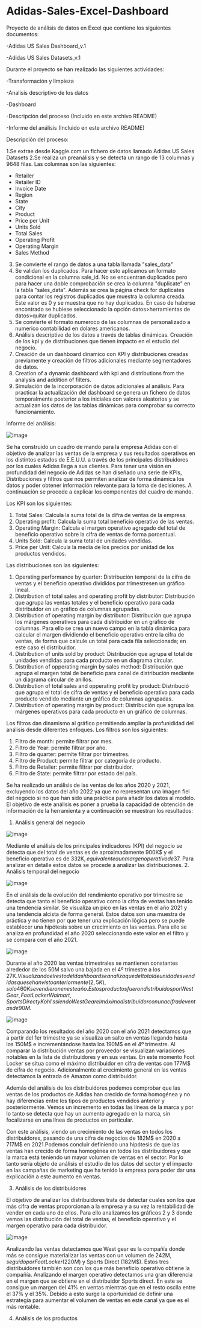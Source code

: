 # Adidas-Sales-Excel-Dashboard
Proyecto de análisis de datos en Excel que contiene los siguientes documentos: 

-Adidas US Sales Dashboard_v.1

-Adidas US Sales Datasets_v.1


Durante el proyecto se han realizado las siguientes actividades:

-Transformación y limpieza

-Analisis descriptivo de los datos

-Dashboard

-Descripción del proceso (Incluido en este archivo README)

-Informe del análisis (Incluido en este archivo README)


Descripción del proceso:

1.Se extrae desde Kaggle.com un fichero de datos llamado Adidas US Sales Datasets
2.Se realiza un preanálisis y se detecta un rango de 13 columnas y 9648 filas. Las columnas son las siguientes: 
- Retailer
- Retailer ID
- Invoice Date
- Region
- State
- City
- Product
- Price per Unit
- Units Sold
- Total Sales
- Operating Profit
- Operating Margin
- Sales Method
3. Se convierte el rango de datos a una tabla llamada "sales_data"
4. Se validan los duplicados. Para hacer esto aplicamos un formato condicional en la columna sale_id. No se encuentran duplicados pero para hacer una doble comprobación se crea la columna "duplicate" en la tabla "sales_data". Además se crea la página check for duplicates para contar los registros duplicados que muestra la columna creada. Este valor es 0 y se muestra que no hay duplicados. En caso de haberse encontrado se hubiese seleccionado la opción datos>herramientas de datos>quitar duplicados.
5. Se convierte el formato numeroco de las columnas de personalizado a numerico contabilidad en dolares americanos.
6. Análisis descriptivo de los datos a través de tablas dinámicas. Creación de los kpi y de distribuciones que tienen impacto en el estudio del negocio.
7. Creación de un dashboard dinamico con KPI y distribuciones creadas previamente y creación de filtros adicionales mediante segmentadores de datos.
7. Creation of a dynamic dashboard with kpi and distributions from the analysis and addition of filters.
8. Simulación de la incorporación de datos adicionales al análisis. Para practicar la actualización del dashboard se genera un fichero de datos temporalmente posterior a los iniciales con valores aleatorios y se actualizan los datos de las tablas dinámicas para comprobar su correcto funcionamiento.


  Informe del análisis:

  ![image](https://github.com/user-attachments/assets/16515589-0ef9-4125-94e7-9f6d43586e6a)



Se ha construido un cuadro de mando para la empresa Adidas con el objetivo de analizar las ventas de la empresa y sus resultados operativos en los distintos estados de E.E.U.U. a través de los principales distribuidores por los cuales Adidas llega a sus clientes.
Para tener una visión en profundidad del negocio de Adidas se han diseñado una serie de KPIs, Distribuciones y filtros que nos permiten analizar de forma dinámica los datos y poder obtener información relevante para la toma de decisiones. A continuación se procede a explicar los componentes del cuadro de mando.

Los KPI son los siguientes:
1. Total Sales: Calcula la suma total de la difra de ventas de la empresa.
2. Operating profit: Calcula la suma total  beneficio operativo de las ventas.
3. Operating Margin: Calcula el margen operativo agregado del total de beneficio operativo sobre la cifra de ventas de forma porcentual.
4. Units Sold: Calcula la suma total de unidades vendidas.
5. Price per Unit: Calcula la media de los precios por unidad de los productos vendidos.

Las distribuciones son las siguientes: 

1. Operating performance by quarter: Distribución temporal de la cifra de ventas y el beneficio operativo divididos por trimestresen un gráfico lineal.
2. Distribution of total sales and operating profit by distributor: Distribución que agrupa las ventas totales y el beneficio operativo para cada distribuidor en un gráfico de columnas agrupadas.
3. Distribution of operating margin by distributor: Distribución que agrupa los márgenes operativos para cada distribuidor en un gráfico de columnas. Para ello se crea un nuevo campo en la tabla dinámica para calcular el margen dividiendo el beneficio operativo entre la cifra de ventas, de forma que calcule un total para cada fila seleccionada; en este caso el distribuidor.
4. Distribution of units sold by product: Distribución que agrupa el total de unidades vendidas para cada producto en un diagrama circular.
5. Distribution of opperating margin by sales method: Distribución que agrupa el margen total de beneficio para canal de distribución mediante un diagrama circular de anillos.
6. Distribution of total sales and opperating profit by product: Distribució que agrupa el total de cifra de ventas y el beneficio operativo para cada producto vendido mediante un gráfico de columnas agrupadas.
7. Distribution of operating margin by product: Distribución que agrupa los márgenes operativos para cada producto en un gráfico de columnas.

Los filtros dan dinamismo al gráfico permitiendo ampliar la profunididad del análisis desde diferentes enfoques. Los filtros son los siguientes:
1. Filtro de month: permite filtrar por mes.
2. Filtro de Year: permite filtrar por año.
3. Filtro de quarter: permite filtrar por trimestres.
4. Filtro de Product: permite filtrar por categoría de producto.
5. Filtro de Retailer: permite filtrar por distribuidor.
6. Filtro de State: permite filtrar por estado del país.

Se ha realizado un análisis de las ventas de los años 2020 y 2021, excluyendo los datos del año 2022 ya que no representan una imagen fiel del negocio si no que han sido una práctica para añadir los datos al modelo. El objetivo de este análisis es poner a prueba la capacidad de obtención de información de la herramienta y a continuación se muestran los resultados:
1. Análisis general del negocio
   

![image](https://github.com/user-attachments/assets/352ad028-9723-4b3d-802b-6500a1b63ee3)




Mediante el análisis de los principales indicadores (KPI) del negocio se detecta que del total de ventas es de aproximadamente 900K$ y el beneficio operativo es de 332K$, equivalente a un margen operativo de 37%. Estos resultados vienen dados por un volumen de ventas de 2.5M unidades vendidas a un precio medio por unidad de 45$. Para analizar en detalle estos datos se procede a analizar las distribuciones.
2. Análisis temporal del negocio

![image](https://github.com/user-attachments/assets/5e0bd656-cba2-4b5b-afe1-d127553e9c10)



En el análisis de la evolución del rendimiento operativo por trimestre se detecta que tanto el beneficio operativo como la cifra de ventas han tenido una tendencia similar. Se visualiza un pico en las ventas en el año 2021 y una tendencia alcista de forma general. Estos datos son una muestra de práctica y no tienen por que tener una explicación lógica pero se puede establecer una hipótesis sobre un crecimiento en las ventas. Para ello se analiza en profundidad el año 2020 seleccionando este valor en el filtro y se compara con el año 2021.

![image](https://github.com/user-attachments/assets/9e3b1d99-1edb-4094-a1ba-95e2b5ce5927)



Durante el año 2020 las ventas trimestrales se mantienen constantes alrededor de los 50M salvo una bajada en el 4º trimestre a los 27K$. Visualizando el resto del dashboard se analiza que del total de unidades vendidas que se han visto anteriormente (2,5K), solo 460K se vendieron en este año. Estos productos fueron distribuidos por West Gear, Foot Locker Walmart, Sports Direct y Kohl's siendo West Gear el máximo distribuidor con una cifra de ventas de 90M$. 

![image](https://github.com/user-attachments/assets/198ebb0c-0652-48a1-8e73-8d86e8b5723b)



Comparando los resultados del año 2020 con el año 2021 detectamos que a partir del 1er trimestre ya se visualiza un salto en ventas llegando hasta los 150M$ e incrementándose hasta los 190M$ en el 4º trimestre. Al comparar la distribución ventas por proveedor se visualizan variaciones notables en la lista de distribuidores y en sus ventas. En este momento Foot Locker se situa como el máximo distribuidor en cifra de ventas con 177M$ de cifra de negocio. Adicionalmente al crecimiento general en las ventas detectamos la entrada de Amazon como distribuidor. 

Además del análisis de los distribuidores podemos comprobar que las ventas de los productos de Adidas han crecido de forma homogénea y no hay diferencias entre los tipos de productos vendidos anterior y posteriormente. Vemos un incremento en todas las líneas de la marca y por lo tanto se detecta que hay un aumento agregado en la marca, sin focalizarse en una línea de productos en particular.

Con este análisis, viendo un crecimiento de las ventas en todos los distribuidores, pasando de una cifra de negocios de 182M$  en 2020 a 717M$ en 2021.Podemos concluir definiendo una hipótesis de que las ventas han crecido de forma homogénea en todos los distribuidores y que la marca está teniendo un mayor volumen de ventas en el sector. Por lo tanto sería objeto de análisis el estudio de los datos del sector y el impacto en las campañas de marketing que ha tenido la empresa para poder dar una explicación a este aumento en ventas.


3. Análisis de los distribuidores

El objetivo de analizar los distribuidores trata de detectar cuales son los que más cifra de ventas proporcionan a la empresa y a su vez la rentabilidad de vender en cada uno de ellos. Para ello analizamos los gráficos 2 y 3 donde vemos las distribución del total de ventas, el beneficio operativo y el margen operativo para cada distribuidor.

![image](https://github.com/user-attachments/assets/f3f44111-888d-48c5-a02c-63d3e4a8959e)


Analizando las ventas detectamos que West gear es la compañía donde más se consigue materializar las ventas con un volumen de 242M$, seguido por Foot Locker (220M$) y Sports Direct (182M$). Estos tres distribuidores también son con los que más beneficio operativo obtiene la compañía. Analizando el margen operativo detectamos una gran diferencia en el margen que se obtiene en el distribuidor Sports direct. En este se consigue un margen del 41% en ventas mientras que en el resto oscila entre el 37% y el 35%. Debido a esto surge la oportunidad de definir una estrategia para aumentar el volumen de ventas en este canal ya que es el más rentable.

4. Análisis de los productos







  
  

